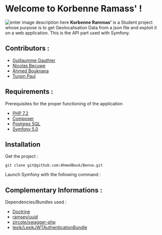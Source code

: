 # Welcome to Korbenne Ramass' !
![enter image description here](https://cdn.discordapp.com/attachments/648455633820975114/649289727329042433/Korbenne-ramass.png) **Korbenne Rammas'** is a Student project whose purpose is to get Geolocalisation Data from a json file and exploit it on a web application.
This is the API part used with Symfony.
## Contributors :

 - [Guillaumme Gauthier](https://github.com/gauthierguillaume)
 - [Nicolas Becuwe](https://github.com/NikoFLK)
 - [Ahmed Bouknana](https://github.com/AhmedBouk)
 - [Turpin Paul](https://github.com/Druxys)

## Requirements :
Prerequisites for the proper functioning of the application
 - [PHP 7.2](https://lmgtfy.com/?q=How%20to%20get%20php%207.2&iie=1)
 - [Composer](https://getcomposer.org/)
 - [Postgres SQL](https://www.postgresql.org/download/)
 - [Symfony 5.0](https://symfony.com/)

## Installation
Get the project :

    git clone git@github.com:AhmedBouk/Benne.git

Launch Symfony with the following command :

## Complementary Informations :
Dependencies/Bundles used :

 - [Doctrine](https://symfony.com/doc/5.0/doctrine.html)
 - [ramsey/uuid](https://github.com/ramsey/uuid)
 - [zircote/swagger-php](https://github.com/zircote/swagger-php)
 - [lexik/LexikJWTAuthenticationBundle](https://github.com/lexik/LexikJWTAuthenticationBundle)
